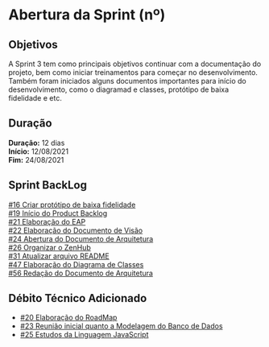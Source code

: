 # Abertura da Sprint (nº)

## Objetivos

A Sprint 3 tem como principais objetivos continuar com a documentação do projeto, bem como iniciar treinamentos para começar no desenvolvimento. Também foram iniciados alguns documentos importantes para início do desenvolvimento, como o diagramad e classes, protótipo de baixa fidelidade e etc.

## Duração

**Duração:** 12 dias
<br>
**Início:** 12/08/2021
<br>
**Fim:** 24/08/2021

## Sprint BackLog

[#16 Criar protótipo de baixa fidelidade](https://github.com/fga-eps-mds/2021-1-hospitalar/issues/16)
<br>
[#19 Início do Product Backlog](https://github.com/fga-eps-mds/2021-1-hospitalar/issues/19)
<br>
[#21 Elaboração do EAP](https://github.com/fga-eps-mds/2021-1-hospitalar/issues/21)
<br>
[#22 Elaboração do Documento de Visão](https://github.com/fga-eps-mds/2021-1-hospitalar/issues/22)
<br>
[#24 Abertura do Documento de Arquitetura](https://github.com/fga-eps-mds/2021-1-hospitalar/issues/24)
<br>
[#26 Organizar o ZenHub](https://github.com/fga-eps-mds/2021-1-hospitalar/issues/26)
<br>
[#31 Atualizar arquivo README](https://github.com/fga-eps-mds/2021-1-hospitalar/issues/31)
<br>
[#47 Elaboração do Diagrama de Classes](https://github.com/fga-eps-mds/2021-1-hospitalar/issues/47)
<br>
[#56 Redação do Documento de Arquitetura](https://github.com/fga-eps-mds/2021-1-hospitalar/issues/56)

## Débito Técnico Adicionado
- [#20 Elaboração do RoadMap](https://github.com/fga-eps-mds/2021-1-hospitalar/issues/20)
- [#23 Reunião inicial quanto a Modelagem do Banco de Dados](https://github.com/fga-eps-mds/2021-1-hospitalar/issues/23)
- [#25 Estudos da Linguagem JavaScript](https://github.com/fga-eps-mds/2021-1-hospitalar/issues/25)

